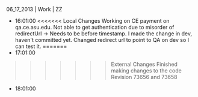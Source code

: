 06_17_2013 | Work | ZZ 
* 16:01:00
<<<<<<< Local Changes
Working on CE payment on qa.ce.asu.edu. Not able to get authentication due to misorder of redirectUrl -> Needs to be before timestamp. I made the change in dev, haven't committed yet. Changed redirect url to point to QA on dev so I can test it. =======
* 17:01:00
>>>>>>> External Changes
Finished making changes to the code
Revision 73656 and 73658 
* 18:01:00
